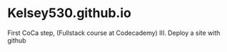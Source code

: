 # Kelsey530.github.io
First CoCa step, (Fullstack course at Codecademy) III. Deploy a site with github
